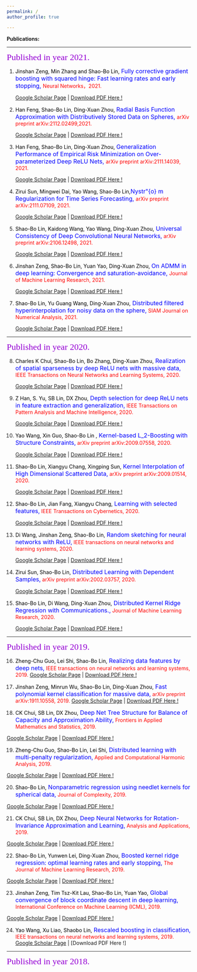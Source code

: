 ```yaml
---
permalink: / 
author_profile: true

---
```


**Publications:**

------

<font face="华文彩云"  size=5 color ="DarkViolet"> Published in year 2021.</font>

1. <font color ="black"> Jinshan Zeng, Min Zhang and Shao-Bo Lin,</font><font size=3 color ="blue"> Fully corrective gradient boosting with squared hinge: Fast learning rates and early stopping, </font> <font color ="red"> Neural Networks，2021.</font>

   [Google Scholar Page](https://scholar.google.com/citations?view_op=view_citation&hl=en&user=dGt4l6QAAAAJ&sortby=pubdate&citation_for_view=dGt4l6QAAAAJ:0ngZmJvimKcC) | [Download PDF Here !](https://jxwanglearningtheory.github.io/files/2021_Fully-Corrective_Gradient.pdf)  

2. <font color ="black">Han Feng, Shao-Bo Lin, Ding-Xuan Zhou, </font><font size=3 color ="blue">Radial Basis Function Approximation with Distributively Stored Data on Spheres,  </font> <font color ="red">arXiv preprint arXiv:2112.02499,2021.</font> 

   [Google Scholar Page](https://scholar.google.com/citations?view_op=view_citation&hl=en&user=dGt4l6QAAAAJ&sortby=pubdate&citation_for_view=dGt4l6QAAAAJ:7VEv-pLvLSsC) | [Download PDF Here !](https://jxwanglearningtheory.github.io/files/2021_Radial_Basis_Function_Approximation.pdf)  


3. <font color ="black">Han Feng, Shao-Bo Lin, Ding-Xuan Zhou, </font><font size=3 color ="blue">Generalization Performance of Empirical Risk Minimization on Over-parameterized Deep ReLU Nets,  </font> <font color ="red">arXiv preprint arXiv:2111.14039, 2021. </font> 

   [Google Scholar Page](https://scholar.google.com/citations?view_op=view_citation&hl=en&user=dGt4l6QAAAAJ&sortby=pubdate&citation_for_view=dGt4l6QAAAAJ:7VEv-pLvLSsC) | [Download PDF Here !](https://jxwanglearningtheory.github.io/files/2021_GENERALIZATION_PERFORMANCE.pdf)  

4. <font color ="black"> Zirui Sun, Mingwei Dai, Yao Wang, Shao-Bo Lin,</font><font size=3 color ="blue">Nystr\"{o} m Regularization for Time Series Forecasting,  </font> <font color ="red"> arXiv preprint arXiv:2111.07109, 2021.</font> 

   [Google Scholar Page](https://scholar.google.com/citations?view_op=view_citation&hl=en&user=dGt4l6QAAAAJ&sortby=pubdate&citation_for_view=dGt4l6QAAAAJ:j5aT6aphRxQC) | [Download PDF Here !](https://jxwanglearningtheory.github.io/files/2021_Nystrom_Regularization.pdf)  

5. <font color ="black"> Shao-Bo Lin, Kaidong Wang, Yao Wang, Ding-Xuan Zhou,</font><font size=3 color ="blue"> Universal Consistency of Deep Convolutional Neural Networks,</font> <font color ="red">arXiv preprint arXiv:2106.12498, 2021.</font> 

   [Google Scholar Page](https://scholar.google.com/citations?view_op=view_citation&hl=en&user=dGt4l6QAAAAJ&sortby=pubdate&citation_for_view=dGt4l6QAAAAJ:EBV337fEn3EC) | [Download PDF Here !](https://jxwanglearningtheory.github.io/files/2021_Universal_Consistency.pdf)  


6. <font color ="black">Jinshan Zeng, Shao-Bo Lin, Yuan Yao, Ding-Xuan Zhou, </font><font size=3 color ="blue"> On ADMM in deep learning: Convergence and saturation-avoidance, </font> <font color ="red">Journal of Machine Learning Research, 2021.</font> 

   [Google Scholar Page](https://scholar.google.com/citations?view_op=view_citation&hl=en&user=dGt4l6QAAAAJ&sortby=pubdate&citation_for_view=dGt4l6QAAAAJ:yIeBiWEAh44C) | [Download PDF Here !](https://jxwanglearningtheory.github.io/files/2021_On_ADMM_in_Deep_Learning.pdf)

7. <font color ="black"> Shao-Bo Lin, Yu Guang Wang, Ding-Xuan Zhou,</font><font size=3 color ="blue">  Distributed filtered hyperinterpolation for noisy data on the sphere,</font> <font color ="red">SIAM Journal on Numerical Analysis, 2021.</font> 

   [Google Scholar Page](https://scholar.google.com/citations?view_op=view_citation&hl=en&user=dGt4l6QAAAAJ&sortby=pubdate&citation_for_view=dGt4l6QAAAAJ:Vztgr1qGG8IC) | [Download PDF Here !](https://jxwanglearningtheory.github.io/files/2021_DISTRIBUTED_FILTERED_HYPERINTERPOLATION.pdf)

------

<font face="华文彩云"  size=5 color ="DarkViolet"> Published in year 2020.</font>


8. <font color ="black">  Charles K Chui, Shao-Bo Lin, Bo Zhang, Ding-Xuan Zhou,</font><font size=3 color ="blue">  Realization of spatial sparseness by deep ReLU nets with massive data,</font> <font color ="red"> IEEE Transactions on Neural Networks and Learning Systems, 2020.</font> 

   [Google Scholar Page](https://scholar.google.com/citations?view_op=view_citation&hl=en&user=dGt4l6QAAAAJ&sortby=pubdate&citation_for_view=dGt4l6QAAAAJ:GYcXSSpN504C) | [Download PDF Here !](https://jxwanglearningtheory.github.io/files/2020_Realization_of_spatial_sparseness.pdf) 

9. <font color ="black">  Z Han, S. Yu, SB Lin, DX Zhou,</font><font size=3 color ="blue"> Depth selection for deep ReLU nets in feature extraction and generalization,</font> <font color ="red"> IEEE Transactions on Pattern Analysis and Machine Intelligence, 2020.</font> 

   [Google Scholar Page](https://scholar.google.com/citations?view_op=view_citation&hl=en&user=dGt4l6QAAAAJ&sortby=pubdate&citation_for_view=dGt4l6QAAAAJ:lK9BDNCuzFgC) | [Download PDF Here !](https://jxwanglearningtheory.github.io/files/2020_Depth_Selection.pdf) 


10. <font color ="black">Yao Wang, Xin Guo, Shao-Bo Lin  ,</font><font size=3 color ="blue">  Kernel-based L_2-Boosting with Structure Constraints,</font> <font color ="red"> arXiv preprint arXiv:2009.07558, 2020.</font> 

      [Google Scholar Page](https://scholar.google.com/citations?view_op=view_citation&hl=en&user=dGt4l6QAAAAJ&sortby=pubdate&citation_for_view=dGt4l6QAAAAJ:oursBaop5wYC) | [Download PDF Here !](https://jxwanglearningtheory.github.io/files/2020_Kernel-based.pdf) 


11. <font color ="black"> Shao-Bo Lin, Xiangyu Chang, Xingping Sun,</font><font size=3 color ="blue">  Kernel Interpolation of High Dimensional Scattered Data,</font> <font color ="red">arXiv preprint arXiv:2009.01514, 2020.</font> 

      [Google Scholar Page](https://scholar.google.com/citations?view_op=view_citation&hl=en&user=dGt4l6QAAAAJ&sortby=pubdate&citation_for_view=dGt4l6QAAAAJ:MDX3w3dAD3YC ) | [Download PDF Here !](https://jxwanglearningtheory.github.io/files/2020_Kernel_Interpolation.pdf) 


12. <font color ="black">  Shao-Bo Lin, Jian Fang, Xiangyu Chang,</font><font size=3 color ="blue"> Learning with selected features,</font> <font color ="red"> IEEE Transactions on Cybernetics, 2020.</font> 

      [Google Scholar Page](https://scholar.google.com/citations?view_op=view_citation&hl=en&user=dGt4l6QAAAAJ&sortby=pubdate&citation_for_view=dGt4l6QAAAAJ:qsWQJNntlusC ) | [Download PDF Here !](https://jxwanglearningtheory.github.io/files/2020_learning_with_selected_features.pdf) 


13. <font color ="black"> Di Wang, Jinshan Zeng, Shao-Bo Lin,</font><font size=3 color ="blue">  Random sketching for neural networks with ReLU,</font> <font color ="red"> IEEE transactions on neural networks and learning systems, 2020.</font> 
   
      [Google Scholar Page](https://scholar.google.com/citations?view_op=view_citation&hl=en&user=dGt4l6QAAAAJ&sortby=pubdate&citation_for_view=dGt4l6QAAAAJ:cNe27ouKFcQC) | [Download PDF Here !](https://jxwanglearningtheory.github.io/files/2020_random_sketching.pdf) 


14. <font color ="black"> Zirui Sun, Shao-Bo Lin,</font><font size=3 color ="blue">  Distributed Learning with Dependent Samples,</font> <font color ="red">arXiv preprint arXiv:2002.03757, 2020.</font> 

    [Google Scholar Page](https://scholar.google.com/citations?view_op=view_citation&hl=en&user=dGt4l6QAAAAJ&sortby=pubdate&citation_for_view=dGt4l6QAAAAJ:sbeIDTyQOFgC) | [Download PDF Here !](https://jxwanglearningtheory.github.io/files/2020_Distributed_Learning_with_Dependent_Samples.pdf) 

15. <font color ="black">Shao-Bo Lin, Di Wang, Ding-Xuan Zhou,</font><font size=3 color ="blue"> Distributed Kernel Ridge Regression with Communications.,</font> <font color ="red"> Journal of Machine Learning Research, 2020.</font> 

    [Google Scholar Page]( https://scholar.google.com/citations?view_op=view_citation&hl=en&user=dGt4l6QAAAAJ&sortby=pubdate&citation_for_view=dGt4l6QAAAAJ:SrKkpNFED5gC) | [Download PDF Here !](https://jxwanglearningtheory.github.io/files/2020_Distributed_Kernel.pdf)

------

<font face="华文彩云"  size=5 color ="DarkViolet"> Published in year 2019.</font>


16. <font color ="black">Zheng-Chu Guo, Lei Shi, Shao-Bo Lin,</font><font size=3 color ="blue"> Realizing data features by deep nets,</font> <font color ="red"> IEEE transactions on neural networks and learning systems, 2019.</font>
   [Google Scholar Page](https://scholar.google.com/citations?view_op=view_citation&hl=en&user=dGt4l6QAAAAJ&sortby=pubdate&citation_for_view=dGt4l6QAAAAJ:rCNdntzdTkkC) | [Download PDF Here !](https://jxwanglearningtheory.github.io/files/2019_Realizing_data_features_by_deep_nets.pdf) 

17. <font color ="black"> Jinshan Zeng, Minrun Wu, Shao-Bo Lin, Ding-Xuan Zhou,</font><font size=3 color ="blue"> Fast polynomial kernel classification for massive data,</font> <font color ="red"> arXiv preprint arXiv:1911.10558, 2019.</font> 
   [Google Scholar Page](https://scholar.google.com/citations?view_op=view_citation&hl=en&user=dGt4l6QAAAAJ&sortby=pubdate&citation_for_view=dGt4l6QAAAAJ:rbGdIwl2e6cC) | [Download PDF Here !](https://jxwanglearningtheory.github.io/files/2019_fast_polynomial_kernel_classification_for_massive_data.pdf) 

18. <font color ="black">CK Chui, SB Lin, DX Zhou,</font><font size=3 color ="blue"> Deep Net Tree Structure for Balance of Capacity and Approximation Ability,</font> <font color ="red"> Frontiers in Applied Mathematics and Statistics, 2019.</font> 
   
   [Google Scholar Page](https://scholar.google.com/citations?view_op=view_citation&hl=en&user=dGt4l6QAAAAJ&sortby=pubdate&citation_for_view=dGt4l6QAAAAJ:60iIaj97TE0C) | [Download PDF Here !](https://jxwanglearningtheory.github.io/files/2019_deep_net_tree_structure_for_balance_of_capacity_and_approximation_ability.pdf) 

19. <font color ="black">Zheng-Chu Guo, Shao-Bo Lin, Lei Shi,</font><font size=3 color ="blue"> Distributed learning with multi-penalty regularization,</font> <font color ="red"> Applied and Computational Harmonic Analysis, 2019.</font> 
   
   [Google Scholar Page](https://scholar.google.com/citations?view_op=view_citation&hl=en&user=dGt4l6QAAAAJ&sortby=pubdate&citation_for_view=dGt4l6QAAAAJ:X9ykpCP0fEIC) | [Download PDF Here !](https://jxwanglearningtheory.github.io/files/2019_Distributed_learning_with_multi-penalty_regularization.pdf) 

20. <font color ="black">  Shao-Bo Lin,</font><font size=3 color ="blue"> Nonparametric regression using needlet kernels for spherical data,</font> <font color ="red"> Journal of Complexity, 2019.</font> 
   
   [Google Scholar Page](https://scholar.google.com/citations?view_op=view_citation&hl=en&user=dGt4l6QAAAAJ&sortby=pubdate&citation_for_view=dGt4l6QAAAAJ:EaFouW7jFu4C) | [Download PDF Here !](https://jxwanglearningtheory.github.io/files/2019_Nonparametric_regression_using_needlet_kernels_for_spherical_data.pdf) 

21. <font color ="black">CK Chui, SB Lin, DX Zhou,</font><font size=3 color ="blue"> Deep Neural Networks for Rotation-Invariance Approximation and Learning,</font> <font color ="red">Analysis and Applications, 2019.</font> 
   
   [Google Scholar Page](https://scholar.google.com/citations?view_op=view_citation&hl=en&user=dGt4l6QAAAAJ&cstart=20&pagesize=80&sortby=pubdate&citation_for_view=dGt4l6QAAAAJ:BJtnxTr0fRcC) | [Download PDF Here !](https://jxwanglearningtheory.github.io/files/2019_Deep_Neural_Networks_for_Rotation-Invariance_Approximation_and_Learning.pdf) 

22. <font color ="black"> Shao-Bo Lin, Yunwen Lei, Ding-Xuan Zhou,</font><font size=3 color ="blue"> Boosted kernel ridge regression: optimal learning rates and early stopping,</font> <font color ="red"> The Journal of Machine Learning Research, 2019.</font> 
   
   [Google Scholar Page](https://scholar.google.com/citations?view_op=view_citation&hl=en&user=dGt4l6QAAAAJ&cstart=20&pagesize=80&sortby=pubdate&citation_for_view=dGt4l6QAAAAJ:TesyEGJKHF4C) | [Download PDF Here !](https://jxwanglearningtheory.github.io/files/2019_boosted_kernel_ridge_regression_optimal_learning_rates_and_early_stopping.pdf) 

23. <font color ="black"> Jinshan Zeng, Tim Tsz-Kit Lau, Shao-Bo Lin, Yuan Yao,</font><font size=3 color ="blue">  Global convergence of block coordinate descent in deep learning,</font> <font color ="red">   International Conference on Machine Learning (ICML), 2019.</font> 
   
   [Google Scholar Page](https://scholar.google.com/citations?view_op=view_citation&hl=en&user=dGt4l6QAAAAJ&cstart=20&pagesize=80&sortby=pubdate&citation_for_view=dGt4l6QAAAAJ:In6cVmBjs0IC) | [Download PDF Here !](https://jxwanglearningtheory.github.io/files/2019_Global_Convergence_of_Block_Coordinate_Descent_in_Deep_Learning.pdf) 

24. <font color ="black"> Yao Wang, Xu Liao, Shaobo Lin,</font><font size=3 color ="blue"> Rescaled boosting in classification,</font> <font color ="red">  IEEE transactions on neural networks and learning systems, 2019.</font> 
   [Google Scholar Page](https://scholar.google.com/citations?view_op=view_citation&hl=en&user=dGt4l6QAAAAJ&cstart=20&pagesize=80&sortby=pubdate&citation_for_view=dGt4l6QAAAAJ:cBPnxVikjH8C) | [Download PDF Here !] 
   
------

<font face="华文彩云"  size=5 color ="DarkViolet"> Published in year 2018.</font>


